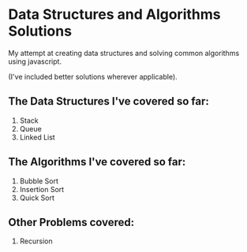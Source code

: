 Data Structures and Algorithms Solutions
========================================


My attempt at creating data structures and solving common algorithms using javascript.

(I've included better solutions wherever applicable).

The Data Structures I've covered so far:
----------------------------------------

1. Stack
2. Queue
3. Linked List

The Algorithms I've covered so far:
-----------------------------------

1. Bubble Sort
2. Insertion Sort
3. Quick Sort


Other Problems covered:
-----------------------

1. Recursion

